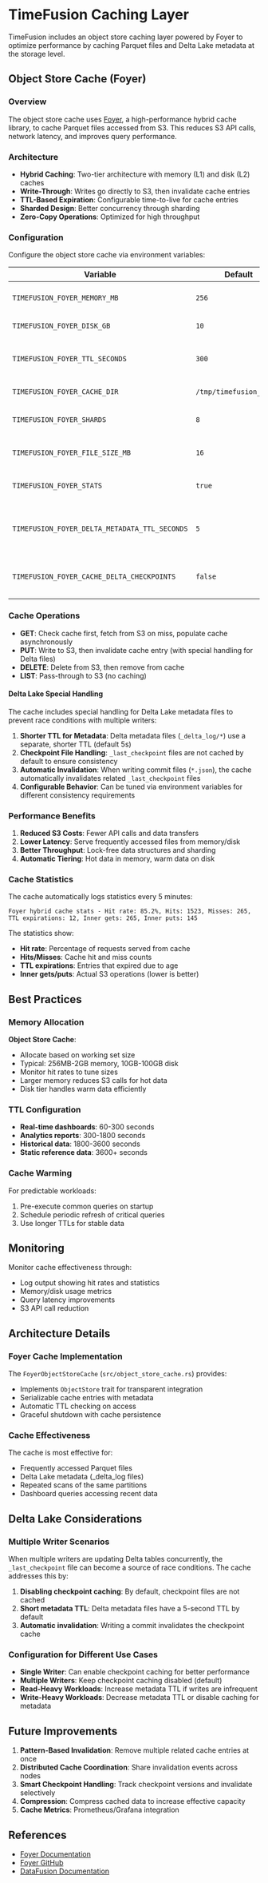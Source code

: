 # TimeFusion Caching Layer

TimeFusion includes an object store caching layer powered by Foyer to optimize performance by caching Parquet files and Delta Lake metadata at the storage level.

## Object Store Cache (Foyer)

### Overview

The object store cache uses [Foyer](https://foyer.rs), a high-performance hybrid cache library, to cache Parquet files accessed from S3. This reduces S3 API calls, network latency, and improves query performance.

### Architecture

- **Hybrid Caching**: Two-tier architecture with memory (L1) and disk (L2) caches
- **Write-Through**: Writes go directly to S3, then invalidate cache entries
- **TTL-Based Expiration**: Configurable time-to-live for cache entries
- **Sharded Design**: Better concurrency through sharding
- **Zero-Copy Operations**: Optimized for high throughput

### Configuration

Configure the object store cache via environment variables:

| Variable | Default | Description |
|----------|---------|-------------|
| `TIMEFUSION_FOYER_MEMORY_MB` | `256` | Memory cache size in MB |
| `TIMEFUSION_FOYER_DISK_GB` | `10` | Disk cache size in GB |
| `TIMEFUSION_FOYER_TTL_SECONDS` | `300` | TTL for cache entries (seconds) |
| `TIMEFUSION_FOYER_CACHE_DIR` | `/tmp/timefusion_cache` | Directory for disk cache |
| `TIMEFUSION_FOYER_SHARDS` | `8` | Number of shards for concurrency |
| `TIMEFUSION_FOYER_FILE_SIZE_MB` | `16` | File size for disk cache segments |
| `TIMEFUSION_FOYER_STATS` | `true` | Enable statistics logging |
| `TIMEFUSION_FOYER_DELTA_METADATA_TTL_SECONDS` | `5` | TTL for Delta metadata files (0 to disable) |
| `TIMEFUSION_FOYER_CACHE_DELTA_CHECKPOINTS` | `false` | Whether to cache Delta checkpoint files |

### Cache Operations

- **GET**: Check cache first, fetch from S3 on miss, populate cache asynchronously
- **PUT**: Write to S3, then invalidate cache entry (with special handling for Delta files)
- **DELETE**: Delete from S3, then remove from cache
- **LIST**: Pass-through to S3 (no caching)

#### Delta Lake Special Handling

The cache includes special handling for Delta Lake metadata files to prevent race conditions with multiple writers:

1. **Shorter TTL for Metadata**: Delta metadata files (`_delta_log/*`) use a separate, shorter TTL (default 5s)
2. **Checkpoint File Handling**: `_last_checkpoint` files are not cached by default to ensure consistency
3. **Automatic Invalidation**: When writing commit files (`*.json`), the cache automatically invalidates related `_last_checkpoint` files
4. **Configurable Behavior**: Can be tuned via environment variables for different consistency requirements

### Performance Benefits

1. **Reduced S3 Costs**: Fewer API calls and data transfers
2. **Lower Latency**: Serve frequently accessed files from memory/disk
3. **Better Throughput**: Lock-free data structures and sharding
4. **Automatic Tiering**: Hot data in memory, warm data on disk

### Cache Statistics

The cache automatically logs statistics every 5 minutes:

```
Foyer hybrid cache stats - Hit rate: 85.2%, Hits: 1523, Misses: 265, TTL expirations: 12, Inner gets: 265, Inner puts: 145
```

The statistics show:
- **Hit rate**: Percentage of requests served from cache
- **Hits/Misses**: Cache hit and miss counts
- **TTL expirations**: Entries that expired due to age
- **Inner gets/puts**: Actual S3 operations (lower is better)

## Best Practices

### Memory Allocation

**Object Store Cache**: 
- Allocate based on working set size
- Typical: 256MB-2GB memory, 10GB-100GB disk
- Monitor hit rates to tune sizes
- Larger memory reduces S3 calls for hot data
- Disk tier handles warm data efficiently

### TTL Configuration

- **Real-time dashboards**: 60-300 seconds
- **Analytics reports**: 300-1800 seconds  
- **Historical data**: 1800-3600 seconds
- **Static reference data**: 3600+ seconds

### Cache Warming

For predictable workloads:
1. Pre-execute common queries on startup
2. Schedule periodic refresh of critical queries
3. Use longer TTLs for stable data

## Monitoring

Monitor cache effectiveness through:
- Log output showing hit rates and statistics
- Memory/disk usage metrics
- Query latency improvements
- S3 API call reduction

## Architecture Details

### Foyer Cache Implementation

The `FoyerObjectStoreCache` (`src/object_store_cache.rs`) provides:
- Implements `ObjectStore` trait for transparent integration
- Serializable cache entries with metadata
- Automatic TTL checking on access
- Graceful shutdown with cache persistence

### Cache Effectiveness

The cache is most effective for:
- Frequently accessed Parquet files
- Delta Lake metadata (_delta_log files)
- Repeated scans of the same partitions
- Dashboard queries accessing recent data

## Delta Lake Considerations

### Multiple Writer Scenarios

When multiple writers are updating Delta tables concurrently, the `_last_checkpoint` file can become a source of race conditions. The cache addresses this by:

1. **Disabling checkpoint caching**: By default, checkpoint files are not cached
2. **Short metadata TTL**: Delta metadata files have a 5-second TTL by default
3. **Automatic invalidation**: Writing a commit invalidates the checkpoint cache

### Configuration for Different Use Cases

- **Single Writer**: Can enable checkpoint caching for better performance
- **Multiple Writers**: Keep checkpoint caching disabled (default)
- **Read-Heavy Workloads**: Increase metadata TTL if writes are infrequent
- **Write-Heavy Workloads**: Decrease metadata TTL or disable caching for metadata

## Future Improvements

1. **Pattern-Based Invalidation**: Remove multiple related cache entries at once
2. **Distributed Cache Coordination**: Share invalidation events across nodes
3. **Smart Checkpoint Handling**: Track checkpoint versions and invalidate selectively
4. **Compression**: Compress cached data to increase effective capacity
5. **Cache Metrics**: Prometheus/Grafana integration

## References

- [Foyer Documentation](https://foyer.rs)
- [Foyer GitHub](https://github.com/foyer-rs/foyer)
- [DataFusion Documentation](https://arrow.apache.org/datafusion/)